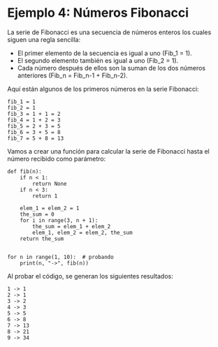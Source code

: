 # Ejemplo 4: Números Fibonacci

La serie de Fibonacci es una secuencia de números enteros los cuales siguen una regla sencilla:

* El primer elemento de la secuencia es igual a uno (Fib_1 = 1).
* El segundo elemento también es igual a uno (Fib_2 = 1).
* Cada número después de ellos son la suman de los dos números anteriores (Fib_n = Fib_n-1 + Fib_n-2).

Aquí están algunos de los primeros números en la serie Fibonacci:

```
fib_1 = 1
fib_2 = 1
fib_3 = 1 + 1 = 2
fib_4 = 1 + 2 = 3
fib_5 = 2 + 3 = 5
fib_6 = 3 + 5 = 8
fib_7 = 5 + 8 = 13
```

Vamos a crear una función para calcular la serie de Fibonacci hasta el número recibido como parámetro:

```
def fib(n):
    if n < 1:
        return None
    if n < 3:
        return 1

    elem_1 = elem_2 = 1
    the_sum = 0
    for i in range(3, n + 1):
        the_sum = elem_1 + elem_2
        elem_1, elem_2 = elem_2, the_sum
    return the_sum


for n in range(1, 10):  # probando
    print(n, "->", fib(n))
```

Al probar el código, se generan los siguientes resultados:

```
1 -> 1
2 -> 1
3 -> 2
4 -> 3
5 -> 5
6 -> 8
7 -> 13
8 -> 21
9 -> 34
```

